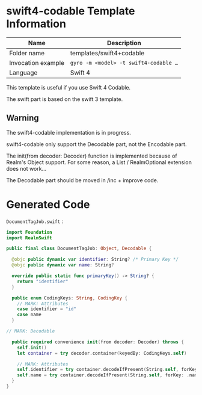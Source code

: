 # swift4-codable Template Information

| Name      | Description       |
| --------- | ----------------- |
| Folder name | templates/swift4+codable |
| Invocation example | `gyro -m <model> -t swift4-codable …` |
| Language | Swift 4 |

This template is useful if you use Swift 4 Codable.

The swift part is based on the swift 3 template.

## Warning

The swift4-codable implementation is in progress.

swift4-codable only support the Decodable part, not the Encodable part.

The init(from decoder: Decoder) function is implemented because of Realm's Object support. For some reason, a List / RealmOptional extension does not work...

The Decodable part should be moved in /inc + improve code.


# Generated Code

`DocumentTagJob.swift` :

```swift
import Foundation
import RealmSwift

public final class DocumentTagJob: Object, Decodable {

  @objc public dynamic var identifier: String? /* Primary Key */
  @objc public dynamic var name: String?

  override public static func primaryKey() -> String? {
    return "identifier"
  }

  public enum CodingKeys: String, CodingKey {
    // MARK: Attributes
    case identifier = "id"
    case name
  }

// MARK: Decodable

  public required convenience init(from decoder: Decoder) throws {
    self.init()
    let container = try decoder.container(keyedBy: CodingKeys.self)

    // MARK: Attributes
    self.identifier = try container.decodeIfPresent(String.self, forKey: .identifier)
    self.name = try container.decodeIfPresent(String.self, forKey: .name)
  }
}
```

